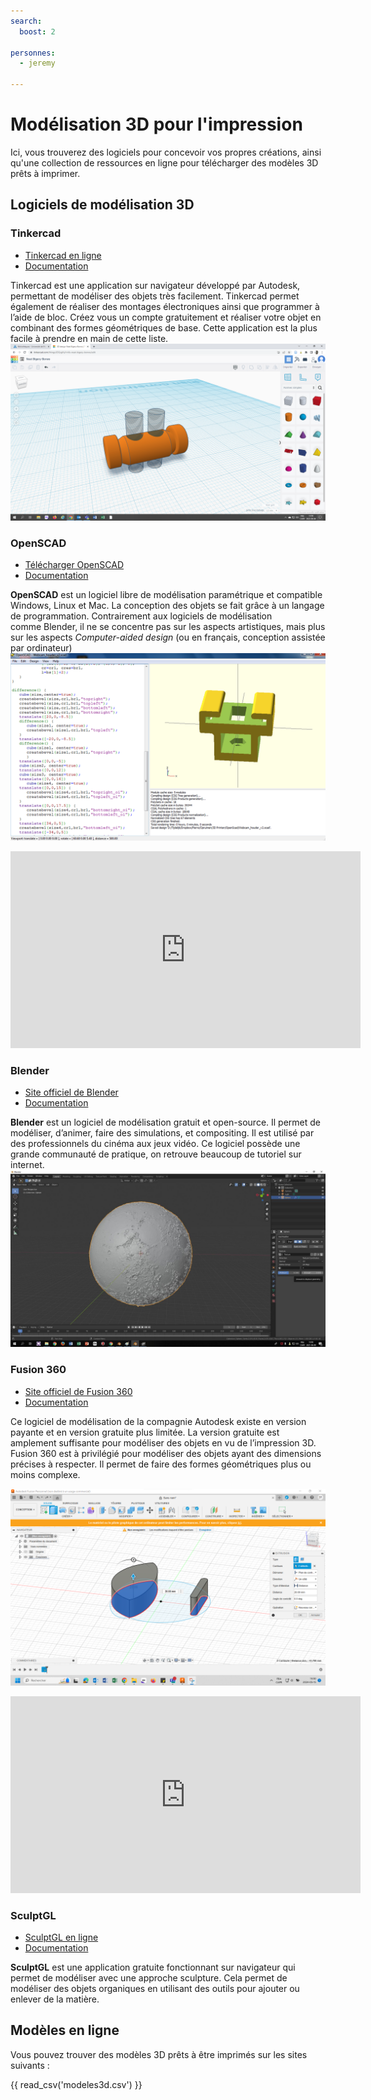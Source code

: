 ```yaml
---
search:
  boost: 2

personnes:
  - jeremy

---
```



# Modélisation 3D pour l'impression

Ici, vous trouverez des logiciels pour concevoir vos propres créations, ainsi qu'une collection de ressources en ligne pour télécharger des modèles 3D prêts à imprimer.

## Logiciels de modélisation 3D

### Tinkercad

- [Tinkercad en ligne](https://www.tinkercad.com/)
- [Documentation](https://www.tinkercad.com/learn)

Tinkercad est une application sur navigateur développé par Autodesk, permettant de modéliser des objets très facilement. Tinkercad permet également de réaliser des montages électroniques ainsi que programmer à l’aide de bloc. Créez vous un compte gratuitement et réaliser votre objet en combinant des formes géométriques de base. Cette application est la plus facile à prendre en main de cette liste.
![Interface du logiciel en ligne Tinkercad](../../assets/images/creatives/tinkercad.png)

### OpenSCAD

- [Télécharger OpenSCAD](https://www.openscad.org/)
- [Documentation](https://www.openscad.org/documentation.html)

**OpenSCAD** est un logiciel libre de modélisation paramétrique et compatible Windows, Linux et Mac. La conception des objets se fait grâce à un langage de programmation. Contrairement aux logiciels de modélisation comme Blender, il ne se concentre pas sur les aspects artistiques, mais plus sur les aspects *Computer-aided design* (ou en français, conception assistée par ordinateur)
![Interface du logiciel OpenSCAD](../../assets/images/creatives/openscad.png)

<iframe title="Impression et modélisation 3D" width="560" height="315" src="https://classe.iro.umontreal.ca/videos/embed/7967ad16-f87c-49ea-b5e6-519cb6e8a7bb" frameborder="0" allowfullscreen="" sandbox="allow-same-origin allow-scripts allow-popups allow-forms"></iframe>

### Blender

- [Site officiel de Blender](https://www.blender.org/)
- [Documentation](https://docs.blender.org/manual/fr/latest/)

**Blender** est un logiciel de modélisation gratuit et open-source. Il permet de modéliser, d’animer, faire des simulations, et compositing. Il est utilisé par des professionnels du cinéma aux jeux vidéo. Ce logiciel possède une grande communauté de pratique, on retrouve beaucoup de tutoriel sur internet.
![Interface du logiciel Blender](../../assets/images/creatives/blender.jpg)

### Fusion 360

- [Site officiel de Fusion 360](https://www.autodesk.com/ca-fr/products/fusion-360/overview?panel=buy&term=1-YEAR&tab=subscription&plc=FSN)
- [Documentation](https://help.autodesk.com/view/fusion360/ENU/?guid=GUID-1C665B4D-7BF7-4FDF-98B0-AA7EE12B5AC2)

Ce logiciel de modélisation de la compagnie Autodesk existe en version payante et en version gratuite plus limitée. La version gratuite est amplement suffisante pour modéliser des objets en vu de l’impression 3D. Fusion 360 est à privilégié pour modéliser des objets ayant des dimensions précises à respecter. Il permet de faire des formes géométriques plus ou moins complexe.

![Interface du logiciel Fusion 360](../../assets/images/creatives/fusion360.png)

<iframe width="560" height="315" src="https://www.youtube-nocookie.com/embed/Izh99EnGLGw?si=8j24WWbEMVnVKnv4" title="YouTube video player" frameborder="0" allow="accelerometer; autoplay; clipboard-write; encrypted-media; gyroscope; picture-in-picture; web-share" referrerpolicy="strict-origin-when-cross-origin" allowfullscreen></iframe>

### SculptGL

- [SculptGL en ligne](https://stephaneginier.com/sculptgl/)
- [Documentation](https://stephaneginier.com/)

**SculptGL** est une application gratuite fonctionnant sur navigateur qui permet de modéliser avec une approche sculpture. Cela permet de modéliser des objets organiques en utilisant des outils pour ajouter ou enlever de la matière.

## Modèles en ligne

Vous pouvez trouver des modèles 3D prêts à être imprimés sur les sites suivants :

{{ read_csv('modeles3d.csv') }}



